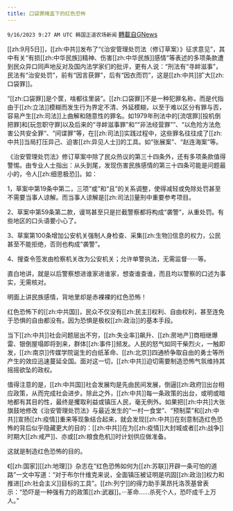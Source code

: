 ```yaml
---
title: 口袋罪掩盖下的红色恐怖
---
```

`9/16/2023 9:27 AM UTC 韩国正道农场新闻` [轉載自GNews](https://gnews.org/articles/1698361)

[[zh:9月5日]]，[[zh:中共]]发布了“《治安管理处罚法（修订草案）》征求意见”，其中有关“有损[[zh:中华民族]]精神、伤害[[zh:中华民族]]感情”等表述的多项条款遭到民众异口同声地反对及国内法学家们的批评，更有人说：“刑法有“寻衅滋事”，民法有“治安处罚”，前有“因言获罪”，后有“因衣而罚”，这是[[zh:中共]]扩大[[zh:口袋罪]]。

  

“[[zh:口袋罪]]是个筐，啥都往里装”。[[zh:口袋罪]]不是一种犯罪名称，而是代指由于[[zh:立法]]模糊而发生行为界定不清、外延模糊，以至于难以区分有罪与否，容易产生[[zh:司法]]上曲解和随意性的罪名。如1979年刑法中的[流氓罪][投机倒把罪]和[玩忽职守罪]以及后来的“寻衅滋事罪”和““非法经营罪””、“以危险方法危害公共安全罪“、“间谍罪”等，在[[zh:司法]]实践过程中，这些罪名往往成了[[zh:中共]]当局打压异己、迫害[[zh:异见人士]]的工具。如“张展案”、“赵连海案”等。

  

《治安管理处罚法》修订草案中除了民众热议的第三十四条外，还有多项条款值得警惕。由专业人士指出：从头到尾，发现伤害民族感情的第三十四条可能是问题最小的，令人[[zh:细思极恐]]。如：

1，草案中第19条中第二，三项“或”和“且”的关系调整，使得减轻或免除处罚甚至不需要当事人谅解。而当事人谅解是[[zh:司法]]量刑中重要参考项目。

2、草案中第59条第二款，谩骂甚至只是拦截警察都将构成“袭警”，从重处罚。有些地区的口头语要小心了。

3、草案第100条增加公安机关强制人身检查、采集[[zh:生物]]信息的权力，公民甚至不能拒绝，否则也构成“袭警”。

4、搜查令签发由检察机关改为公安机关；允许单警执法，无需监督······等。

直白地讲，就是以后警察想进谁家进谁家，想查谁查谁，而且均以警察的口述为事实，无需核对。

明面上讲民族感情，背地里却是赤裸裸的红色恐怖！

  

红色恐怖下的[[zh:中共国]]，民众不仅没有[[zh:民主]]权利、自由权利，甚至连免于恐惧的自由都没有。因为恐惧是极权[[zh:政治]]的基本手段。

当下[[zh:中共]]社会问题层出不穷，[[zh:失业率]]飙升、[[zh:房地产]]商相继爆雷、银倒屋塌即将到来，群体[[zh:事件]]频发。人民的怒气如同干柴烈火，一触即发，[[zh:南京]]传媒学院诞生的白纸革命、[[zh:北京]]四通桥争取自由的勇士等所产生的效应迅速蔓延全国。面对这一切，[[zh:中共]]迫切需要制造恐怖气氛维持其摇摇欲坠的政权。

  

值得注意的是，[[zh:中共国]]社会发展均是先由民间发展，倒逼[[zh:政府]]出台相应政策，从而完成社会进步。除此之外，[[zh:中共]]每一条政策的出台，或明或暗地都有其目的性，最终是攫取利益或镇压人民，毫无例外。如果把[[zh:中共]]大张旗鼓地修改《治安管理处罚法》与最近发生的“一村一食堂”、“预制菜”和[[zh:中共]]宣扬[[zh:疫情]]重来等现象结合起来，就会发现[[zh:中共]]在刻意制造红色恐怖的背后似乎隐藏更大的目的：[[zh:中共]]在为[[zh:疫情]]大封城或者[[zh:战争]]时期大[[zh:戒严]]、亦或[[zh:粮食危机]]时计划供应做准备。

这就是制造红色恐怖的目的。

  

《[[zh:国家]][[zh:地理]]》杂志在“红色恐怖如何为[[zh:苏联]]开辟一条可怕的道路”一文中写道：“对于布尔什维克来说，全面镇压被证明是巩固[[zh:政治]]权力和推进[[zh:社会主义]]目标的工具”。[[zh:列宁]]的得力助手莱昂托洛茨基曾表示：“恐吓是一种强有力的政策[[zh:武器]]。···革命……杀死个人，恐吓成千上万人。”
